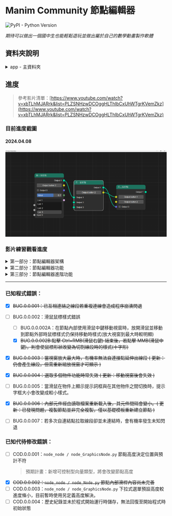 # Manim Community 節點編輯器
![PyPI - Python Version](https://img.shields.io/pypi/pyversions/Django)

_期待可以做出一個國中生也能輕鬆遊玩並做出屬於自己的數學動畫製作軟體_
## 資料夾說明
<details>
<summary> app - 主資料夾</summary>

* common - 常用設定資料夾
  * color_sheet.py - 獲取顏色列表
  * performance_utils.py - 自製運行測試時間
  * style_sheet.py - 獲取自製樣式表
* components - 小部件樣式資料夾
  * node_checkbox.py , node_comboBox.py , ... -  重新繪製小部件
* config - 基礎設定資料夾
  * debug.py - 控制各檔案開發模式
  * file_path.py - 各路徑獲取
  * icon.py - 圖標路徑
* data - 資料儲存
  * graph.json - 序列化場景資料
* NodeEditor - 節點編輯器主資料夾
  * Edge - 線段資料夾
    * node_Edge.py - 線段基本構造
    * node_GraphicsEdge.py - 線段樣式構造
  * Node - 節點資料夾
    * node_ContentWidget.py - 節點內部小部件樣式
    * node_GraphicsNode.py -節點樣式構造
    * node_Node.py - 節點基本構造
  * Other - 其他資料夾
    * node-Cutline.py - 切除線段
  * Serialization - 序列化資料夾
    * node_Serializable.py - 序列化架構
  * Socket - 連結點資料夾
    * node_Socket.py - 連結點基本構造
    * node_GraphicsSocket.py - 連結點樣式構造
  * nodeEditor_GraphicsView.py - 主畫面控制，含按鍵事件
  * nodeEditor_Scene.py - 節點編輯器畫面
  * nodeEditor_Window.py - 節點編輯器視窗
* resources - 材質包
  * color - 顏色資料夾
  * icons - 圖標資料夾
  * qss - QSS 樣式資料夾
  * screenshot - 螢幕截圖資料夾
* main.py - 主運行程式
</details>

## 進度
> 參考影片清單：[https://www.youtube.com/watch?v=xbTLhMJARrk&list=PLZSNHzwDCOggHLThIbCxUhWTgrKVemZkz](https://www.youtube.com/watch?v=xbTLhMJARrk&list=PLZSNHzwDCOggHLThIbCxUhWTgrKVemZkz)

### 目前進度截圖
#### 2024.04.08
![2024.04.08進度螢幕截圖](nodeeditor/resources/screenshot/20240408.png)

### 影片練習觀看進度
<details>
<summary>第一部分：節點編輯器架構</summary>

* [ ] [Node Editor in Python Tutorial Series: Introduction](https://www.youtube.com/watch?v=xbTLhMJARrk&list=PLZSNHzwDCOggHLThIbCxUhWTgrKVemZkz) (跳過)
* [ ] [Node Editor 00: Prerequisities - How to setup PyCharm](https://www.youtube.com/watch?v=YV1mEYd7nyM&list=PLZSNHzwDCOggHLThIbCxUhWTgrKVemZkz&index=2) (跳過)
* [x] [Node Editor Tutorial 01: How to create View, Scene and Grid Background](https://www.youtube.com/watch?v=YKpInnvaM-M&list=PLZSNHzwDCOggHLThIbCxUhWTgrKVemZkz&index=3)
* [x] [Node Editor Tutorial 02: How to add items to GraphicsView](https://www.youtube.com/watch?v=kvZVwaZ3WZE&list=PLZSNHzwDCOggHLThIbCxUhWTgrKVemZkz&index=4)
* [x] [Node Editor Tutorial 03: How to navigate scene](https://www.youtube.com/watch?v=5IKOIOg76so&list=PLZSNHzwDCOggHLThIbCxUhWTgrKVemZkz&index=5)
* [x] [Node Editor Tutorial 04: Implementing Scene](https://www.youtube.com/watch?v=MO2ptcCyacY&list=PLZSNHzwDCOggHLThIbCxUhWTgrKVemZkz&index=6)
* [x] [Node Editor Tutorial 05: How to implement Node](https://www.youtube.com/watch?v=CW6QQgUk2qI&list=PLZSNHzwDCOggHLThIbCxUhWTgrKVemZkz&index=7)
* [x] [Node Editor Tutorial 06: Implementing Node Content](https://www.youtube.com/watch?v=YaX8ZQnBgcc&list=PLZSNHzwDCOggHLThIbCxUhWTgrKVemZkz&index=8)
* [x] [Node Editor Tutorial 07: How to implement Sockets](https://www.youtube.com/watch?v=Rs5-Se2F3j8&list=PLZSNHzwDCOggHLThIbCxUhWTgrKVemZkz&index=9)
* [x] [Node Editor Tutorial 08: How to implement Edges](https://www.youtube.com/watch?v=Bis2KcGLfI4&list=PLZSNHzwDCOggHLThIbCxUhWTgrKVemZkz&index=10)
* [x] [Node Editor Tutorial 09: Positioning Edges and Debugging](https://www.youtube.com/watch?v=OPFloSj4GdE&list=PLZSNHzwDCOggHLThIbCxUhWTgrKVemZkz&index=11)
* [x] [Node Editor Tutorial 10: Finishing Edges and Socket Variations](https://www.youtube.com/watch?v=AoSKt36k9bk&list=PLZSNHzwDCOggHLThIbCxUhWTgrKVemZkz&index=12)
* [x] [Node Editor Tutorial 11: How to create Dragging Edge](https://www.youtube.com/watch?v=pk4v2xuXlm4&list=PLZSNHzwDCOggHLThIbCxUhWTgrKVemZkz&index=13)
* [x] [Node Editor Tutorial 12: Finishing Dragging Edge](https://www.youtube.com/watch?v=-VYcQojkloE&list=PLZSNHzwDCOggHLThIbCxUhWTgrKVemZkz&index=14)
* [x] [Node Editor Tutorial 13: How to implement Selecting Items](https://www.youtube.com/watch?v=efvvJHHLWxA&list=PLZSNHzwDCOggHLThIbCxUhWTgrKVemZkz&index=15)
* [x] [Node Editor Tutorial 14: Implementing Deleting Items](https://www.youtube.com/watch?v=POiyj0CbUpI&list=PLZSNHzwDCOggHLThIbCxUhWTgrKVemZkz&index=16)
* [x] [Node Editor Tutorial 15: Cutting Edges](https://www.youtube.com/watch?v=kH3s2ALpcLo&list=PLZSNHzwDCOggHLThIbCxUhWTgrKVemZkz&index=17)

</details>
<details>
<summary>第二部分：節點編輯器功能</summary>

* [x] [Node Editor Tutorial 16: Introduction to Serialization](https://www.youtube.com/watch?v=CNyHqmE5KoU&list=PLZSNHzwDCOggHLThIbCxUhWTgrKVemZkz&index=18)
* [x] [Node Editor Tutorial 17: Deserialization - File load](https://www.youtube.com/watch?v=R3Qh_JEnCoQ&list=PLZSNHzwDCOggHLThIbCxUhWTgrKVemZkz&index=19)
* [x] [Node Editor Tutorial 18: Undo & Redo #1 - Introduction](https://www.youtube.com/watch?v=dsgLJWBE_Lg&list=PLZSNHzwDCOggHLThIbCxUhWTgrKVemZkz&index=20)
* [x] [Node Editor Tutorial 19: Undo & Redo #2 - History Stack](https://www.youtube.com/watch?v=cWnrLndefPA&list=PLZSNHzwDCOggHLThIbCxUhWTgrKVemZkz&index=21)
* [x] [Node Editor Tutorial 20: Undo & Redo #3 - History Stamps](https://www.youtube.com/watch?v=ggFhdzPihzU&list=PLZSNHzwDCOggHLThIbCxUhWTgrKVemZkz&index=22)
* [x] [Node Editor Tutorial 21: How to implement Main Window with Menu](https://www.youtube.com/watch?v=1pbGasGZEbo&list=PLZSNHzwDCOggHLThIbCxUhWTgrKVemZkz&index=23)
* [x] [Node Editor Tutorial 22: How to implement Clipboard Operations](https://www.youtube.com/watch?v=ZW93RKjEWLM&list=PLZSNHzwDCOggHLThIbCxUhWTgrKVemZkz&index=24)
* [x] [Node Editor Tutorial 23: How to implement Clipboard Serialization](https://www.youtube.com/watch?v=PdqCogmBeXI&list=PLZSNHzwDCOggHLThIbCxUhWTgrKVemZkz&index=25)
* [x] [Node Editor Tutorial 24: Bugfixing Crashes, Missing Edge](https://www.youtube.com/watch?v=FPP4RcGeQpU&list=PLZSNHzwDCOggHLThIbCxUhWTgrKVemZkz&index=26)
* [x] [Node Editor Tutorial 25: Adding File Has Changed Dialog](https://www.youtube.com/watch?v=hxqDA1UQ03c&list=PLZSNHzwDCOggHLThIbCxUhWTgrKVemZkz&index=27)
* [x] [Node Editor Tutorial 26: Socket with multiple Edges](https://www.youtube.com/watch?v=sKzNjQb3eWA&list=PLZSNHzwDCOggHLThIbCxUhWTgrKVemZkz&index=28)
* [ ] [Node Editor Tutorial 27: How to set up python package with tests and docs](https://www.youtube.com/watch?v=KPfrK8Smwrs&list=PLZSNHzwDCOggHLThIbCxUhWTgrKVemZkz&index=29)
</details>

<details>
<summary>第三部分：節點編輯器進階功能</summary>

* [x] [Node Editor Tutorial 28: Calculator Example Introduction](https://www.youtube.com/watch?v=CQHqzVwXPVo&list=PLZSNHzwDCOggHLThIbCxUhWTgrKVemZkz&index=30)
* [ ] [Node Editor Tutorial 29: Refactoring Window, Menu and Actions](https://www.youtube.com/watch?v=esZVsLeQklg&list=PLZSNHzwDCOggHLThIbCxUhWTgrKVemZkz&index=31)
</details>

---

### 已知程式錯誤：
* [X] ~~BUG.0.0.001：已互相連結之線段若重複連線會造成程序崩潰閃退~~
* [ ] BUG.0.0.002：滑鼠鼠標樣式錯誤
  * [ ] BUG.0.0.002A：在節點內部使用滑鼠中鍵移動視窗時，放開滑鼠並移動到節點外部時鼠標樣式仍保持移動時樣式(放大視窗到最大時較明顯)
  * [X] ~~BUG.0.0.002B:點擊 Ctrl+RMB(滑鼠右鍵) 結束後，若點擊 MMB(滑鼠中鍵)，則會使鼠標形狀改變為切割線段時的樣式(十字形)~~
* [X] ~~BUG.0.0.003：當視窗放大最大時，有機率無法自連接點延伸出線段 ( 更新：仍會產生線段，但需重新縮放視窗才可顯示 )~~
* [X] ~~BUG.0.0.004：選取多個物件功能時常失效 ( 更新：移動視窗後會失效 )~~
* [ ] BUG.0.0.005：當滑鼠在物件上顯示提示詞框與在其他物件之間切換時，提示字框大小會改變成較小樣式。
* [X] ~~BUG.0.0.006：內部元件經由讀取檔案重新載入後，其元件間隔會變小。( 更新：已發現問題，複製節點並非完全複製，僅以基礎模板重新建立節點 )~~
* [ ] BUG.0.0.007：若多次自連結點拉取線段卻並未連結時，會有機率發生未知閃退


### 已知代待修改錯誤：
* [ ] COD.0.0.001：`node_node / node_GraphicsNode.py` 節點高度決定位置與預計不符
  > 預期計畫：新增可控制型向量類型，將會改變節點高度
* [x] ~~COD.0.0.002：`node_node / node_Node.py` 節點內部滑桿內容尚未完善~~
* [ ] COD.0.0.003：`node_node / node_GraphicsNode.py` 下拉式選單預設高度較進度條小，目前暫時使用另定義高度解決。
* [ ] COD.0.0.004：歷史紀錄並未於程式開始運行時儲存，無法回復至開始程式時初始狀態